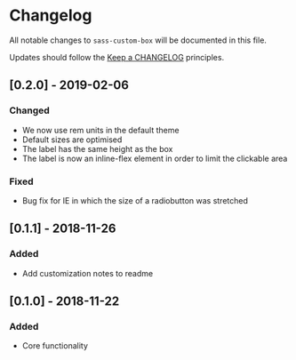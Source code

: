 # Changelog

All notable changes to `sass-custom-box` will be documented in this file.

Updates should follow the [Keep a CHANGELOG](http://keepachangelog.com/) principles.

## [0.2.0] - 2019-02-06
### Changed
- We now use rem units in the default theme
- Default sizes are optimised
- The label has the same height as the box
- The label is now an inline-flex element in order to limit the clickable area

### Fixed
- Bug fix for IE in which the size of a radiobutton was stretched

## [0.1.1] - 2018-11-26
### Added
- Add customization notes to readme

## [0.1.0] - 2018-11-22
### Added
- Core functionality
